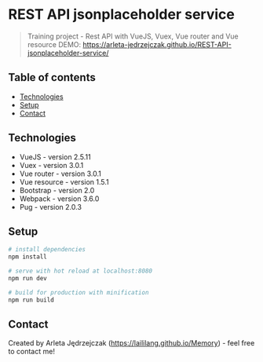 # REST API jsonplaceholder service
> Training project - Rest API with VueJS, Vuex, Vue router and Vue resource
DEMO: https://arleta-jedrzejczak.github.io/REST-API-jsonplaceholder-service/

## Table of contents
* [Technologies](#technologies)
* [Setup](#setup)
* [Contact](#contact)

## Technologies
* VueJS - version 2.5.11
* Vuex - version 3.0.1
* Vue router - version 3.0.1
* Vue resource - version 1.5.1
* Bootstrap - version 2.0
* Webpack - version 3.6.0
* Pug - version 2.0.3

## Setup
``` bash
# install dependencies
npm install

# serve with hot reload at localhost:8080
npm run dev

# build for production with minification
npm run build
```

## Contact
Created by Arleta Jędrzejczak (https://laililang.github.io/Memory) - feel free to contact me!
